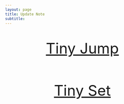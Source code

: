 ```yaml
---
layout: page
title: Update Note
subtitle:
---
```

<br>
<p style="text-align:center">
  <font size="8">
    <a href="{{ '/updatenote-tinyjump' | prepend: site.baseurl }}">Tiny Jump</a>
  </font>
</p>
<br>
<br>
<br>
<p style="text-align:center">
  <font size="8">
    <a href="{{ '/updatenote-tinyset' | prepend: site.baseurl }}">Tiny Set</a>
  </font>
</p>
